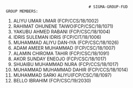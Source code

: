                                         # SIGMA-GROUP-FUD
    GROUP MEMBERS:
1. ALIYU UMAR UMAR (FCP/CCS/18/1002)
2. RAHIMAT OHUNENE TAIWO(FCP/CSC/18/1071)
3. YAKUBU AHMED RABANI (FCP/CSC/18/1004)
4. IDRIS SULEMAN IDRIS (FCP/CIT/18/1006)
5. MUHAMMAD ALIYU DAN-IYA (FCP/CSC/18/1026)
6. ADAM AMEER MUHAMMAD (FCP/CSC/18/1007)
7. ALAMIN CHIROMA TAHIR (FCP/CSC/18/1091)
8. AKOR SUNDAY ENEOJO (FCP/CSC/18/1017)
9. SHUAIBU MUHAMMAD NURA (FCP/CCS/18/1017)
10. MUHAMMAD MUHAMMAD DAHIR (FCP/CCS/18/1014)
11. MUHAMMAD SARKI ALIYU(FCP/CSC/18/1097)
12. BELLO IBRAHIM (FCP/CSC/19/2030)
